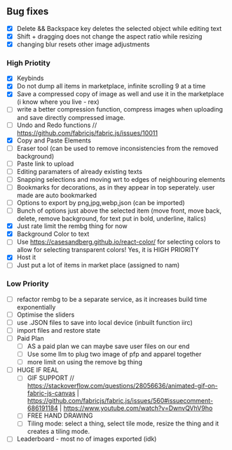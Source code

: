 ## Bug fixes

- [x] Delete && Backspace key deletes the selected object while editing text
- [x] Shift + dragging does not change the aspect ratio while resizing
- [x] changing blur resets other image adjustments

### High Priotity

- [x] Keybinds
- [x] Do not dump all items in marketplace, infinite scrolling 9 at a time
- [x] Save a compressed copy of image as well and use it in the marketplace (i know where you live - rex)
- [ ] write a better compression function, compress images when uploading and save directly compressed image.
- [ ] Undo and Redo functions // https://github.com/fabricjs/fabric.js/issues/10011
- [x] Copy and Paste Elements
- [ ] Eraser tool (can be used to remove inconsistencies from the removed background)
- [ ] Paste link to upload
- [ ] Editing paramaters of already existing texts
- [ ] Snapping selections and moving wrt to edges of neighbouring elements
- [ ] Bookmarks for decorations, as in they appear in top seperately. user made are auto bookmarked
- [ ] Options to export by png,jpg,webp,json (can be imported)
- [ ] Bunch of options just above the selected item (move front, move back, delete, remove background, for text put in bold, underline, italics)
- [x] Just rate limit the rembg thing for now
- [x] Background Color to text
- [ ] Use https://casesandberg.github.io/react-color/ for selecting colors to allow for selecting transparent colors! Yes, it is HIGH PRIORITY
- [x] Host it
- [ ] Just put a lot of items in market place (assigned to nam)

### Low Priority

- [ ] refactor rembg to be a separate service, as it increases build time exponentially
- [ ] Optimise the sliders
- [ ] use .JSON files to save into local device (inbuilt function iirc)
- [ ] import files and restore state
- [ ] Paid Plan
  - [ ] AS a paid plan we can maybe save user files on our end
  - [ ] Use some llm to plug two image of pfp and apparel together
  - [ ] more limit on using the remove bg thing
- [ ] HUGE IF REAL
  - [ ] GIF SUPPORT // https://stackoverflow.com/questions/28056636/animated-gif-on-fabric-js-canvas | https://github.com/fabricjs/fabric.js/issues/560#issuecomment-686191184 | https://www.youtube.com/watch?v=DwnvQVhV9ho
  - [ ] FREE HAND DRAWING
  - [ ] Tiling mode: select a thing, select tile mode, resize the thing and it creates a tiling mode.
- [ ] Leaderboard - most no of images exported (idk)
